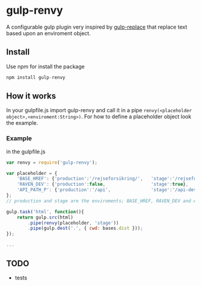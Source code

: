 gulp-renvy
============

A configurable gulp plugin very inspired by [gulp-replace](https://www.npmjs.org/package/gulp-replace "gulp-replace") that replace text based upon an enviroment object.

## Install

Use npm for install the package

```javascript
npm install gulp-renvy
```

## How it works
In your gulpfile.js import gulp-renvy and call it in a pipe ```renvy(<placeholder object>,<enviroment:String>)```. For how to define a placeholder object look the example.

### Example
in the gulpfile.js
```javascript
var renvy = require('gulp-renvy');

var placeholder = {
    'BASE_HREF': {'production':'/rejseforsikring/',   'stage':'/rejseforsikring/'},
    'RAVEN_DEV': {'production':false,                 'stage':true},
    'API_PATH_P': {'production':'/api',               'stage':'/api-dev'},
};
// production and stage are the enviroments; BASE_HREF, RAVEN_DEV and API_PATH_P are the placeholders that you can place in your html code

gulp.task('html', function(){
    return gulp.src(html)
        .pipe(renvy(placeholder, 'stage'))
        .pipe(gulp.dest('.', { cwd: bases.dist }));
});

...

```

## TODO

- tests
